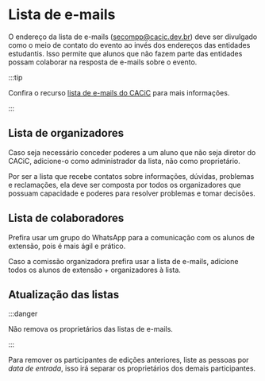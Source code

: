 # Lista de e-mails

O endereço da lista de e-mails (secompp@cacic.dev.br) deve ser divulgado como o meio de contato do evento ao invés dos endereços das entidades estudantis. Isso permite que alunos que não fazem parte das entidades possam colaborar na resposta de e-mails sobre o evento.

:::tip

Confira o recurso [lista de e-mails do CACiC](../../Recursos/Comunicação/Lista%20de%20e-mails.md) para mais informações.

:::

## Lista de organizadores

Caso seja necessário conceder poderes a um aluno que não seja diretor do CACiC, adicione-o como administrador da lista, não como proprietário.

Por ser a lista que recebe contatos sobre informações, dúvidas, problemas e reclamações, ela deve ser composta por todos os organizadores que possuam capacidade e poderes para resolver problemas e tomar decisões.

## Lista de colaboradores

Prefira usar um grupo do WhatsApp para a comunicação com os alunos de extensão, pois é mais ágil e prático.

Caso a comissão organizadora prefira usar a lista de e-mails, adicione todos os alunos de extensão + organizadores à lista.

## Atualização das listas

:::danger

Não remova os proprietários das listas de e-mails.

:::

Para remover os participantes de edições anteriores, liste as pessoas por _data de entrada_, isso irá separar os proprietários dos demais participantes.
